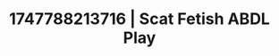---
categories:
- Softcore surrealism
- Feather touch
- Gender-fluid lovers
- Virtual intimacy
- Cheerleader roleplay
image: /assets/images/1747788213716.jpg
layout: post
seo:
  description: Featured content with high-quality ABDL Play, Scat Fetish. HD images
    available.
  keywords: ABDL Play, Scat Fetish
  og_image: /assets/images/1747788213716.jpg
  schema_type: VisualArtwork
tags:
- ABDL Play
- '#1747788213716'
- Scat Fetish
title: 1747788213716 | Scat Fetish ABDL Play
---